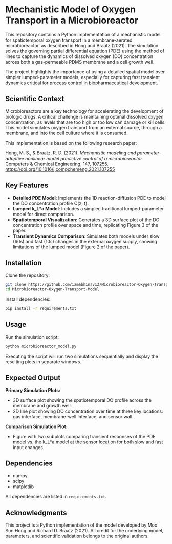 # Mechanistic Model of Oxygen Transport in a Microbioreactor

This repository contains a Python implementation of a mechanistic model for spatiotemporal oxygen transport in a membrane-aerated microbioreactor, as described in Hong and Braatz (2021). The simulation solves the governing partial differential equation (PDE) using the method of lines to capture the dynamics of dissolved oxygen (DO) concentration across both a gas-permeable PDMS membrane and a cell growth well.

The project highlights the importance of using a detailed spatial model over simpler lumped-parameter models, especially for capturing fast transient dynamics critical for process control in biopharmaceutical development.

## Scientific Context

Microbioreactors are a key technology for accelerating the development of biologic drugs. A critical challenge is maintaining optimal dissolved oxygen concentration, as levels that are too high or too low can damage or kill cells. This model simulates oxygen transport from an external source, through a membrane, and into the cell culture where it is consumed.

This implementation is based on the following research paper:

Hong, M. S., & Braatz, R. D. (2021). *Mechanistic modeling and parameter-adaptive nonlinear model predictive control of a microbioreactor.* Computers & Chemical Engineering, 147, 107255.  
https://doi.org/10.1016/j.compchemeng.2021.107255

## Key Features

- **Detailed PDE Model**: Implements the 1D reaction-diffusion PDE to model the DO concentration profile C(z, t).  
- **Lumped k_L*a Model**: Includes a simpler, traditional lumped-parameter model for direct comparison.  
- **Spatiotemporal Visualization**: Generates a 3D surface plot of the DO concentration profile over space and time, replicating Figure 3 of the paper.  
- **Transient Dynamics Comparison**: Simulates both models under slow (60s) and fast (10s) changes in the external oxygen supply, showing limitations of the lumped model (Figure 2 of the paper).  

## Installation

Clone the repository:
```bash
git clone https://github.com/iamabhinav13/Microbioreactor-Oxygen-Transport-Model.git
cd Microbioreactor-Oxygen-Transport-Model
```

Install dependencies:
```bash
pip install -r requirements.txt
```
## Usage

Run the simulation script:

```bash
python microbioreactor_model.py
```

Executing the script will run two simulations sequentially and display the resulting plots in separate windows.

## Expected Output

**Primary Simulation Plots:**

- 3D surface plot showing the spatiotemporal DO profile across the membrane and growth well.  
- 2D line plot showing DO concentration over time at three key locations: gas interface, membrane-well interface, and sensor wall.  


**Comparison Simulation Plot:**

- Figure with two subplots comparing transient responses of the PDE model vs. the k_L*a model at the sensor location for both slow and fast input changes.  


## Dependencies

- numpy  
- scipy  
- matplotlib  

All dependencies are listed in `requirements.txt`.

## Acknowledgments

This project is a Python implementation of the model developed by Moo Sun Hong and Richard D. Braatz (2021). All credit for the underlying model, parameters, and scientific validation belongs to the original authors.
